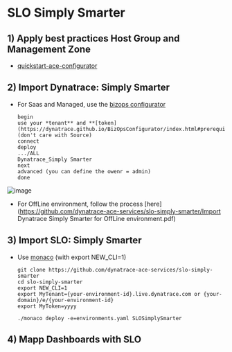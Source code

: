 # SLO Simply Smarter

## 1) Apply best practices Host Group and Management Zone

- [quickstart-ace-configurator](https://github.com/dynatrace-ace-services/quickstart-ace-configurator)

## 2) Import Dynatrace: Simply Smarter
 - For Saas and Managed, use the [bizops configurator](https://dynatrace.github.io/BizOpsConfigurator/index.html#prerequisites)  
 
 
       begin
       use your *tenant** and **[token](https://dynatrace.github.io/BizOpsConfigurator/index.html#prerequisites)** (don't care with Source)
       connect
       deploy 
       .../ALL
       Dynatrace_Simply Smarter
       next
       advanced (you can define the owenr = admin)
       done
       
 
 ![image](https://user-images.githubusercontent.com/40337213/210232428-7de19b44-579a-4979-9e4e-6b9ef61bcc7a.png)  
 - For OffLine environment, follow the process [here](https://github.com/dynatrace-ace-services/slo-simply-smarter/Import Dynatrace Simply Smarter for OffLine environment.pdf)
 
## 3) Import SLO: Simply Smarter
 - Use [monaco](https://dynatrace-oss.github.io/dynatrace-monitoring-as-code/) (with export NEW_CLI=1)

       git clone https://github.com/dynatrace-ace-services/slo-simply-smarter
       cd slo-simply-smarter
       export NEW_CLI=1
       export MyTenant={your-environment-id}.live.dynatrace.com or {your-domain}/e/{your-environment-id}
       export MyToken=yyyy
       
       ./monaco deploy -e=environments.yaml SLOSimplySmarter
       
 ## 4) Mapp Dashboards with SLO
  
